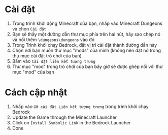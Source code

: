 ﻿# Cài đặt
1. Trong trình khởi động Minecraft của bạn, nhấp vào Minecraft Dungeons và chọn `Cài đặt`
2. Bạn sẽ thấy một đường dẫn thư mục phía trên hai nút, hãy sao chép nó và nối thêm `\dungeons\dungeons` vào đó
3. Trong Trình khởi chạy Bedrock, đặt vị trí cài đặt thành đường dẫn này
4. Chọn nơi bạn muốn thư mục "mods" của mình (không nên đặt nó trong thư mục cài đặt trò chơi của bạn)
5. Bấm vào `Cài đặt liên kết tượng trưng`
6. Thư mục "mod" trong trò chơi của bạn bây giờ sẽ được ghép nối với thư mục "mod" của bạn

# Cách cập nhật
1. Nhấp vào `Gỡ cài đặt Liên kết tượng trưng` trong trình khởi chạy Bedrock
2. Update the Game through the Minecraft Launcher
3. Click on `Install Symbolic Link` in the Bedrock Launcher
4. Done